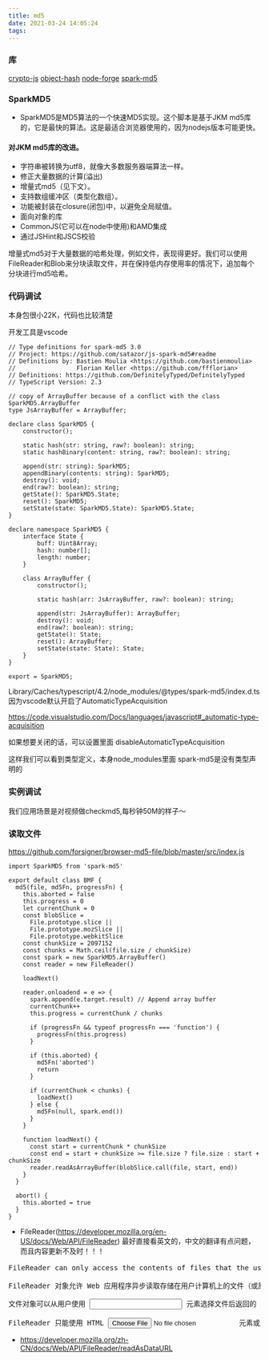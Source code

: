 ```yaml
---
title: md5
date: 2021-03-24 14:05:24
tags:
---
```


### 库
[crypto-js](https://www.npmjs.com/package/crypto-js)
[object-hash](https://www.npmjs.com/package/object-hash)
[node-forge](https://github.com/digitalbazaar/forge)
[spark-md5](https://www.npmjs.com/package/spark-md5)

### SparkMD5
- SparkMD5是MD5算法的一个快速MD5实现。这个脚本是基于JKM md5库的，它是最快的算法。这是最适合浏览器使用的，因为nodejs版本可能更快。

#### 对JKM md5库的改进。
- 字符串被转换为utf8，就像大多数服务器端算法一样。
- 修正大量数据的计算(溢出)
- 增量式md5（见下文）。
- 支持数组缓冲区（类型化数组）。
- 功能被封装在closure(闭包)中，以避免全局赋值。
- 面向对象的库
- CommonJS(它可以在node中使用)和AMD集成
- 通过JSHint和JSCS校验

增量式md5对于大量数据的哈希处理，例如文件，表现得更好。我们可以使用FileReader和Blob来分块读取文件，并在保持低内存使用率的情况下，追加每个分块进行md5哈希。


### 代码调试
本身包很小22K，代码也比较清楚

开发工具是vscode
```
// Type definitions for spark-md5 3.0
// Project: https://github.com/satazor/js-spark-md5#readme
// Definitions by: Bastien Moulia <https://github.com/bastienmoulia>
//                 Florian Keller <https://github.com/ffflorian>
// Definitions: https://github.com/DefinitelyTyped/DefinitelyTyped
// TypeScript Version: 2.3

// copy of ArrayBuffer because of a conflict with the class SparkMD5.ArrayBuffer
type JsArrayBuffer = ArrayBuffer;

declare class SparkMD5 {
    constructor();

    static hash(str: string, raw?: boolean): string;
    static hashBinary(content: string, raw?: boolean): string;

    append(str: string): SparkMD5;
    appendBinary(contents: string): SparkMD5;
    destroy(): void;
    end(raw?: boolean): string;
    getState(): SparkMD5.State;
    reset(): SparkMD5;
    setState(state: SparkMD5.State): SparkMD5.State;
}

declare namespace SparkMD5 {
    interface State {
        buff: Uint8Array;
        hash: number[];
        length: number;
    }

    class ArrayBuffer {
        constructor();

        static hash(arr: JsArrayBuffer, raw?: boolean): string;

        append(str: JsArrayBuffer): ArrayBuffer;
        destroy(): void;
        end(raw?: boolean): string;
        getState(): State;
        reset(): ArrayBuffer;
        setState(state: State): State;
    }
}

export = SparkMD5;
```
Library/Caches/typescript/4.2/node_modules/@types/spark-md5/index.d.ts
因为vscode默认开启了AutomaticTypeAcquisition

https://code.visualstudio.com/Docs/languages/javascript#_automatic-type-acquisition

如果想要关闭的话，可以设置里面 disableAutomaticTypeAcquisition

这样我们可以看到类型定义，本身node_modules里面 spark-md5是没有类型声明的


### 实例调试
我们应用场景是对视频做checkmd5,每秒钟50M的样子～

### 读取文件
https://github.com/forsigner/browser-md5-file/blob/master/src/index.js
```
import SparkMD5 from 'spark-md5'

export default class BMF {
  md5(file, md5Fn, progressFn) {
    this.aborted = false
    this.progress = 0
    let currentChunk = 0
    const blobSlice =
      File.prototype.slice ||
      File.prototype.mozSlice ||
      File.prototype.webkitSlice
    const chunkSize = 2097152
    const chunks = Math.ceil(file.size / chunkSize)
    const spark = new SparkMD5.ArrayBuffer()
    const reader = new FileReader()

    loadNext()

    reader.onloadend = e => {
      spark.append(e.target.result) // Append array buffer
      currentChunk++
      this.progress = currentChunk / chunks

      if (progressFn && typeof progressFn === 'function') {
        progressFn(this.progress)
      }

      if (this.aborted) {
        md5Fn('aborted')
        return
      }

      if (currentChunk < chunks) {
        loadNext()
      } else {
        md5Fn(null, spark.end())
      }
    }

    function loadNext() {
      const start = currentChunk * chunkSize
      const end = start + chunkSize >= file.size ? file.size : start + chunkSize
      reader.readAsArrayBuffer(blobSlice.call(file, start, end))
    }
  }

  abort() {
    this.aborted = true
  }
}

```
- FileReader(https://developer.mozilla.org/en-US/docs/Web/API/FileReader)
最好直接看英文的，中文的翻译有点问题，而且内容更新不及时！！！
<pre>
FileReader can only access the contents of files that the user has explicitly selected, either using an HTML <input type="file"> element or by drag and drop. It cannot be used to read a file by pathname from the user's file system. To read files on the client's file system by pathname, use the File System Access API. To read server-side files, use standard Ajax solutions, with CORS permission if reading cross-domain.
</pre>
<pre>
FileReader 对象允许 Web 应用程序异步读取存储在用户计算机上的文件（或原始数据缓冲区）的内容，使用 File 或 Blob 对象来指定要读取的文件或数据。

文件对象可以从用户使用 <input> 元素选择文件后返回的 FileList 对象中获取，也可以从拖放操作的 DataTransfer 对象中获取，或者从 HTMLCanvasElement 上的 mozGetAsFile() API 中获取。

FileReader 只能使用 HTML <input type="file"> 元素或通过拖放来访问用户已明确选择的文件内容。它不能用于从用户的文件系统中按路径名读取文件。要通过路径名读取客户端文件系统中的文件，请使用文件系统访问API。要读取服务器端文件，请使用标准的Ajax解决方案，如果跨域读取，请使用CORS权限。
</pre>

- https://developer.mozilla.org/zh-CN/docs/Web/API/FileReader/readAsDataURL